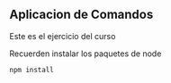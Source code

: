 ## Aplicacion de Comandos

Este es el ejercicio del curso

Recuerden instalar los paquetes de node

```
npm install

```